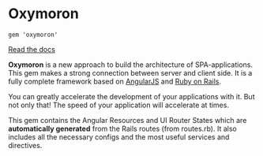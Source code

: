 # Oxymoron
```
gem 'oxymoron'
```

[Read the docs](http://storuky.github.io/oxymoron/)

**Oxymoron** is a new approach to build the architecture of SPA-applications. This gem makes a strong connection between server and client side. It is a fully complete framework based on [AngularJS](https://angularjs.org/) and [Ruby on Rails](https://github.com/rails/rails).

You can greatly accelerate the development of your applications with it. But not only that! The speed of your application will accelerate at times.

This gem contains the Angular Resources and UI Router States which are **automatically generated** from the Rails routes (from routes.rb). It also includes all the necessary configs and the most useful services and directives.
